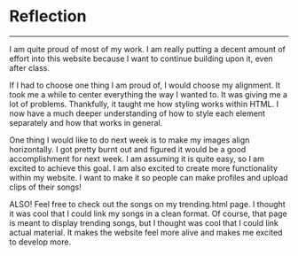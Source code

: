 # Reflection

----

I am quite proud of most of my work. I am really putting a decent amount of effort into this website because I want to continue building upon it, even after class. 

If I had to choose one thing I am proud of, I would choose my alignment. It took me a while to center everything the way I wanted to. It was giving me a lot of problems. Thankfully, it taught me how styling works within HTML. I now have a much deeper understanding of how to style each element separately and how that works in general. 

One thing I would like to do next week is to make my images align horizontally. I got pretty burnt out and figured it would be a good accomplishment for next week. I am assuming it is quite easy, so I am excited to achieve this goal. I am also excited to create more functionality within my website. I want to make it so people can make profiles and upload clips of their songs!

ALSO! Feel free to check out the songs on my trending.html page. I thought it was cool that I could link my songs in a clean format. Of course, that page is meant to display trending songs, but I thought was cool that I could link actual material. It makes the website feel more alive and makes me excited to develop more. 

